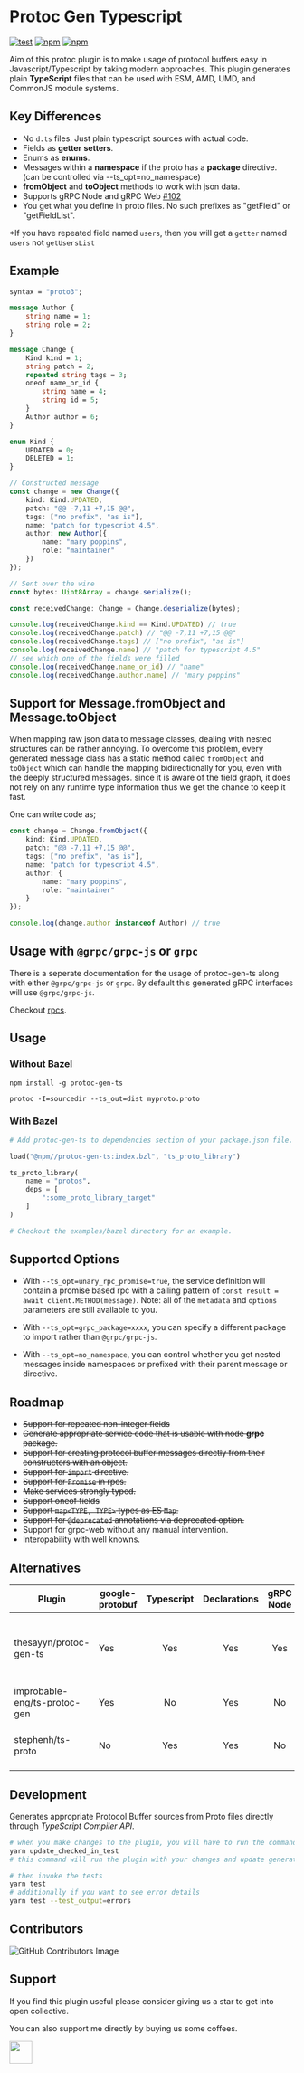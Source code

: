 # Protoc Gen Typescript 

[![test](https://github.com/thesayyn/protoc-gen-ts/actions/workflows/test.yaml/badge.svg?branch=master)](https://github.com/thesayyn/protoc-gen-ts/actions/workflows/test.yaml)
[![npm](https://img.shields.io/npm/v/protoc-gen-ts)](https://www.npmjs.com/package/protoc-gen-ts?activeTab=versions)
[![npm](https://img.shields.io/npm/dm/protoc-gen-ts)](https://www.npmjs.com/package/protoc-gen-ts?activeTab=versions)

Aim of this protoc plugin is to make usage of protocol buffers easy in Javascript/Typescript by taking modern approaches. 
This plugin generates plain **TypeScript** files that can be used with ESM, AMD, UMD, and CommonJS module systems.

## Key Differences

- No `d.ts` files. Just plain typescript sources with actual code.
- Fields as **getter** **setters**.
- Enums as **enums**.
- Messages within a **namespace** if the proto has a **package** directive. (can be controlled via --ts_opt=no_namespace)
- **fromObject** and **toObject** methods to work with json data.
- Supports gRPC Node and gRPC Web [#102](https://github.com/thesayyn/protoc-gen-ts/pull/102)
- You get what you define in proto files. No such prefixes as "getField" or "getFieldList".

*If you have repeated field named `users`, then you will get a `getter` named `users` not `getUsersList`

## Example

```proto
syntax = "proto3";

message Author {
    string name = 1;
    string role = 2;
}

message Change {
    Kind kind = 1;
    string patch = 2;
    repeated string tags = 3; 
    oneof name_or_id {
        string name = 4;
        string id = 5;
    }
    Author author = 6;
}

enum Kind {
    UPDATED = 0;
    DELETED = 1;
}
```


```typescript
// Constructed message
const change = new Change({
    kind: Kind.UPDATED,
    patch: "@@ -7,11 +7,15 @@",
    tags: ["no prefix", "as is"],
    name: "patch for typescript 4.5",
    author: new Author({
        name: "mary poppins",
        role: "maintainer"
    })
});

// Sent over the wire
const bytes: Uint8Array = change.serialize();

const receivedChange: Change = Change.deserialize(bytes);

console.log(receivedChange.kind == Kind.UPDATED) // true
console.log(receivedChange.patch) // "@@ -7,11 +7,15 @@"
console.log(receivedChange.tags) // ["no prefix", "as is"]
console.log(receivedChange.name) // "patch for typescript 4.5"
// see which one of the fields were filled
console.log(receivedChange.name_or_id) // "name"
console.log(receivedChange.author.name) // "mary poppins"
```

## Support for Message.fromObject and Message.toObject

When mapping raw json data to message classes, dealing with nested structures can be rather annoying.
To overcome this problem, every generated message class has a static method called `fromObject` and `toObject` 
which can handle the mapping bidirectionally for you, even with the deeply structured messages. since it is 
aware of the field graph, it does not rely on any runtime type information thus we get the chance to keep it fast.

One can write code as;

```typescript
const change = Change.fromObject({
    kind: Kind.UPDATED,
    patch: "@@ -7,11 +7,15 @@",
    tags: ["no prefix", "as is"],
    name: "patch for typescript 4.5",
    author: {
        name: "mary poppins",
        role: "maintainer"
    }
});

console.log(change.author instanceof Author) // true
```


## Usage with `@grpc/grpc-js` or `grpc`

There is a seperate documentation for the usage of protoc-gen-ts along with either `@grpc/grpc-js` or `grpc`.  By default
this generated gRPC interfaces will use `@grpc/grpc-js`.

Checkout [rpcs](docs/rpc.md).

## Usage

### Without Bazel
```properties
npm install -g protoc-gen-ts

protoc -I=sourcedir --ts_out=dist myproto.proto
```
### With Bazel
```py
# Add protoc-gen-ts to dependencies section of your package.json file.

load("@npm//protoc-gen-ts:index.bzl", "ts_proto_library")

ts_proto_library(
    name = "protos",
    deps = [
        ":some_proto_library_target"
    ]
)

# Checkout the examples/bazel directory for an example.
```

## Supported Options

* With `--ts_opt=unary_rpc_promise=true`, the service definition will contain a promise based rpc with a calling pattern of `const result = await client.METHOD(message)`.  Note: all of the `metadata` and `options` parameters are still available to you.

* With `--ts_opt=grpc_package=xxxx`, you can specify a different package to import rather than `@grpc/grpc-js`.

* With `--ts_opt=no_namespace`, you can control whether you get nested messages inside namespaces or prefixed with their parent message or directive.

## Roadmap

- <s>Support for repeated non-integer fields</s>
- <s>Generate appropriate service code that is usable with node **grpc** package.</s>
- <s>Support for creating protocol buffer messages directly from their constructors with an object.</s>
- <s>Support for `import` directive.</s>
- <s>Support for `Promise` in rpcs.</s>
- <s>Make services strongly typed.</s>
- <s>Support oneof fields</s>
- <s>Support `map<TYPE, TYPE>` types as ES `Map`.</s>
- <s>Support for `@deprecated` annotations via deprecated option.</s>
- Support for grpc-web without any manual intervention.
- Interopability with well knowns.


## Alternatives

| Plugin | google-protobuf | Typescript | Declarations | gRPC Node | gRPC Web | ES6 Support | Notes |
|------------------------------|-----------------|:----------:|:------------:|:---------:|:--------:|:-----------:|:-----------------------------------------------------------------------------------------------------------------------------------:|
| thesayyn/protoc-gen-ts | Yes | Yes | Yes | Yes | Partial | Yes | The generated messages are compatible with ever-green browsers.<br>However, you might need to use third-party packages to use rpcs. |
| improbable-eng/ts-protoc-gen | Yes | No | Yes | No | Yes | Partial | Drawback: You can't bundle generated files with rollup since<br>they are not >= ES6 compatible. |
| stephenh/ts-proto | No | Yes | Yes | No | No | Yes | There is no support for rpcs.<br>See: https://github.com/stephenh/ts-proto/issues/2 |


## Development

Generates appropriate Protocol Buffer sources from Proto files directly through _TypeScript Compiler API_.

```sh
# when you make changes to the plugin, you will have to run the command below
yarn update_checked_in_test
# this command will run the plugin with your changes and update generated test source accordingly.

# then invoke the tests
yarn test
# additionally if you want to see error details
yarn test --test_output=errors
```

## Contributors

![GitHub Contributors Image](https://contrib.rocks/image?repo=thesayyn/protoc-gen-ts)


## Support

If you find this plugin useful please consider giving us a star to get into open collective.

You can also support me directly by buying us some coffees.

<a href="https://www.buymeacoffee.com/thesayyn">
<img height="40px" src="https://img.buymeacoffee.com/button-api/?text=Buy me a coffee&emoji=🙌&slug=thesayyn&button_colour=FFDD00&font_colour=000000&font_family=Cookie&outline_colour=000000&coffee_colour=ffffff">
</a>
